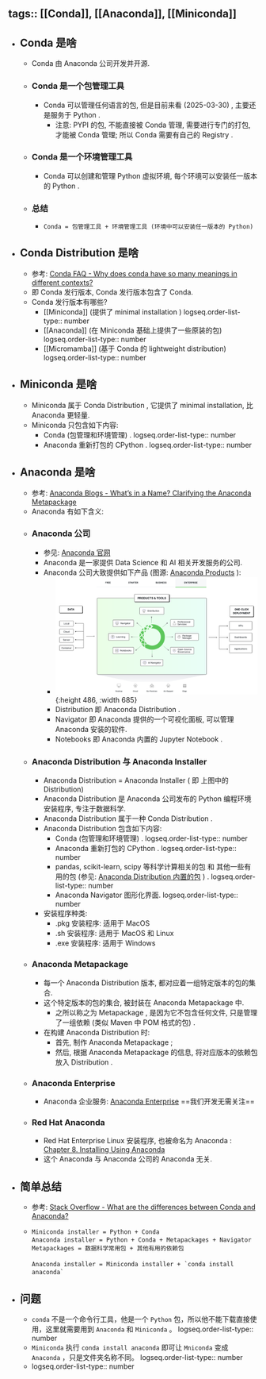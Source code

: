 tags:: [[Conda]], [[Anaconda]], [[Miniconda]]
---

- ## Conda 是啥
	- Conda 由 Anaconda 公司开发并开源.
	- ### Conda 是一个包管理工具
		- Conda 可以管理任何语言的包, 但是目前来看 (2025-03-30) , 主要还是服务于 Python .
			- 注意: PYPI 的包, 不能直接被 Conda 管理, 需要进行专门的打包, 才能被 Conda 管理; 所以 Conda 需要有自己的 Registry .
	- ### Conda 是一个环境管理工具
		- Conda 可以创建和管理 Python 虚拟环境, 每个环境可以安装任一版本的 Python .
	- ### 总结
		- `Conda = 包管理工具 + 环境管理工具 (环境中可以安装任一版本的 Python)`
- ## Conda Distribution 是啥
	- 参考: [Conda FAQ - Why does conda have so many meanings in different contexts?](https://conda.org/learn/faq#why-does-conda-have-so-many-meanings-in-different-contexts)
	- 即 Conda 发行版本, Conda 发行版本包含了 Conda.
	- Conda 发行版本有哪些?
		- [[Miniconda]]  (提供了 minimal installation )
		  logseq.order-list-type:: number
		- [[Anaconda]] (在 Miniconda 基础上提供了一些原装的包)
		  logseq.order-list-type:: number
		- [[Micromamba]] (基于 Conda 的 lightweight distribution)
		  logseq.order-list-type:: number
- ## Miniconda 是啥
	- Miniconda 属于 Conda Distribution , 它提供了 minimal installation, 比 Anaconda 更轻量.
	- Miniconda 只包含如下内容:
		- Conda (包管理和环境管理) .
		  logseq.order-list-type:: number
		- Anaconda 重新打包的 CPython .
		  logseq.order-list-type:: number
- ## Anaconda 是啥
	- 参考: [Anaconda Blogs - What’s in a Name? Clarifying the Anaconda Metapackage](https://www.anaconda.com/blog/whats-in-a-name-clarifying-the-anaconda-metapackage)
	- Anaconda 有如下含义:
	- ### Anaconda 公司
		- 参见: [Anaconda 官网](https://www.anaconda.com/)
		- Anaconda 是一家提供 Data Science 和 AI 相关开发服务的公司.
		- Anaconda 公司大致提供如下产品 (图源: [Anaconda Products](https://www.anaconda.com/products) ):
			- ![image.png](../assets/image_1743321626042_0.png){:height 486, :width 685}
			- Distribution 即 Anaconda Distribution .
			- Navigator 即 Anaconda 提供的一个可视化面板, 可以管理 Anaconda 安装的软件.
			- Notebooks 即 Anaconda 内置的 Jupyter Notebook .
	- ### Anaconda Distribution 与 Anaconda Installer
		- Anaconda Distribution = Anaconda Installer ( 即 上图中的 Distribution)
		- Anaconda Distribution 是 Anaconda 公司发布的 Python 编程环境安装程序, 专注于数据科学.
		- Anaconda Distribution 属于一种 Conda Distribution .
		- Anaconda Distribution 包含如下内容:
			- Conda (包管理和环境管理) .
			  logseq.order-list-type:: number
			- Anaconda 重新打包的 CPython .
			  logseq.order-list-type:: number
			- pandas, scikit-learn, scipy 等科学计算相关的包 和 其他一些有用的包 (参见: [Anaconda Distribution 内置的包](https://www.anaconda.com/open-source) ) .
			  logseq.order-list-type:: number
			- Anaconda Navigator 图形化界面.
			  logseq.order-list-type:: number
		- 安装程序种类:
			- .pkg 安装程序: 适用于 MacOS
			- .sh 安装程序: 适用于 MacOS 和 Linux
			- .exe 安装程序: 适用于 Windows
	- ### Anaconda Metapackage
		- 每一个 Anaconda Distribution 版本, 都对应着一组特定版本的包的集合.
		- 这个特定版本的包的集合, 被封装在 Anaconda Metapackage 中.
			- 之所以称之为 Metapackage , 是因为它不包含任何文件, 只是管理了一组依赖 (类似 Maven 中 POM 格式的包) .
		- 在构建 Anaconda Distribution 时:
			- 首先, 制作 Anaconda Metapackage ;
			- 然后, 根据 Anaconda Metapackage 的信息, 将对应版本的依赖包放入 Distribution .
	- ### Anaconda Enterprise
		- Anaconda 企业服务: [Anaconda Enterprise](https://www.anaconda.com/enterprise/) ==我们开发无需关注==
	- ### Red Hat Anaconda
		- Red Hat Enterprise Linux 安装程序, 也被命名为 Anaconda : [Chapter 8. Installing Using Anaconda](https://docs.redhat.com/en/documentation/red_hat_enterprise_linux/7/html/installation_guide/chap-installing-using-anaconda-x86)
		- 这个 Anaconda 与 Anaconda 公司的 Anaconda 无关.
- ## 简单总结
	- 参考: [Stack Overflow - What are the differences between Conda and Anaconda?](https://stackoverflow.com/a/58147674/11249244)
	- ```crystal
	  Miniconda installer = Python + Conda
	  Anaconda installer = Python + Conda + Metapackages + Navigator
	  Metapackages = 数据科学常用包 + 其他有用的依赖包
	  
	  Anaconda installer = Miniconda installer + `conda install anaconda`
	  ```
- ## 问题
	- `conda` 不是一个命令行工具，他是一个 `Python` 包，所以他不能下载直接使用，这里就需要用到 `Anaconda` 和 `Miniconda` 。
	  logseq.order-list-type:: number
	- `Miniconda` 执行 `conda install anaconda` 即可让 `Mniconda` 变成 `Anaconda` ，只是文件夹名称不同。
	  logseq.order-list-type:: number
	- logseq.order-list-type:: number